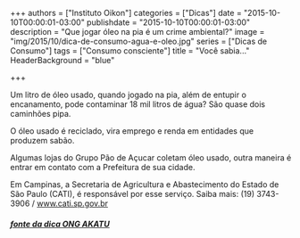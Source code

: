 +++
authors = ["Instituto Oikon"]
categories = ["Dicas"]
date = "2015-10-10T00:00:01-03:00"
publishdate = "2015-10-10T00:00:01-03:00"
description = "Que jogar óleo na pia é um crime ambiental?"
image = "img/2015/10/dica-de-consumo-agua-e-oleo.jpg"
series = ["Dicas de Consumo"]
tags = ["Consumo consciente"]
title = "Você sabia..."
  HeaderBackground = "blue"

+++

Um litro de óleo usado, quando jogado na pia, além de entupir o encanamento, pode contaminar 18 mil litros de água? São quase dois caminhões pipa.

O óleo usado é reciclado, vira emprego e renda em entidades que produzem sabão.


Algumas lojas do Grupo Pão de Açucar coletam óleo usado, outra maneira é entrar em contato com a Prefeitura de sua cidade.

Em Campinas, a Secretaria de Agricultura e Abastecimento do Estado de São Paulo (CATI), é responsável por esse serviço. Saiba mais: (19) 3743-3906 / www.cati.sp.gov.br



##### [fonte da dica ONG AKATU](http://www.akatu.org.br/Dicas)
